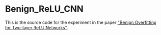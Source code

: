 # Benign_ReLU_CNN

This is the source code for the experiment in the paper ["Benign Overfitting for Two-layer ReLU Networks"](https://arxiv.org/abs/2303.04145).
